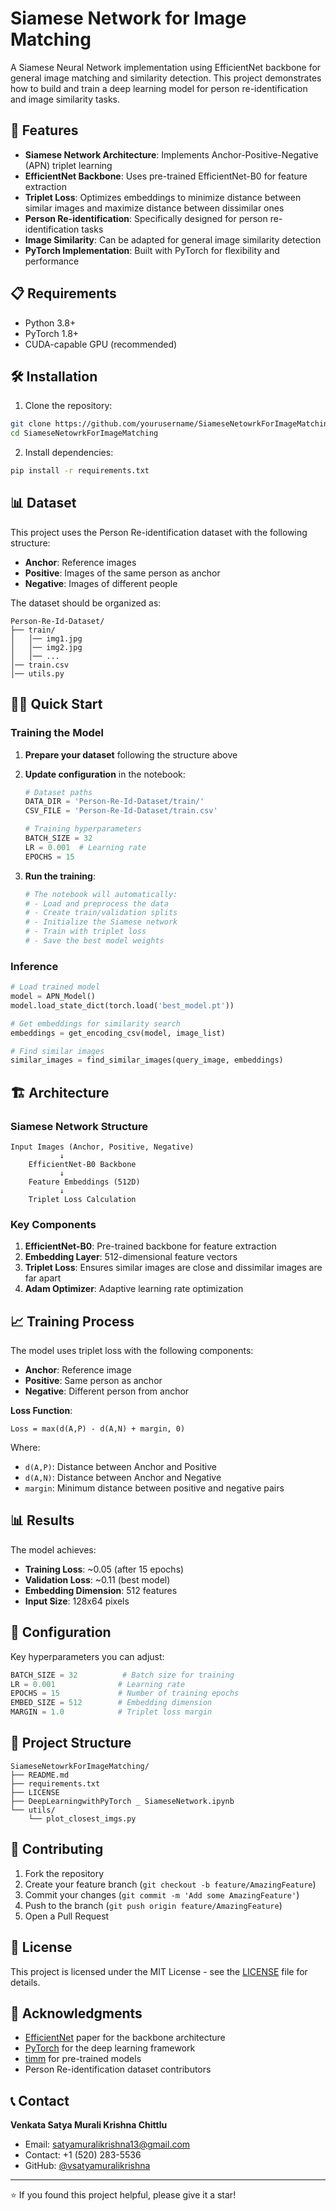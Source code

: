 # Siamese Network for Image Matching

A Siamese Neural Network implementation using EfficientNet backbone for general image matching and similarity detection. This project demonstrates how to build and train a deep learning model for person re-identification and image similarity tasks.

## 🚀 Features

- **Siamese Network Architecture**: Implements Anchor-Positive-Negative (APN) triplet learning
- **EfficientNet Backbone**: Uses pre-trained EfficientNet-B0 for feature extraction
- **Triplet Loss**: Optimizes embeddings to minimize distance between similar images and maximize distance between dissimilar ones
- **Person Re-identification**: Specifically designed for person re-identification tasks
- **Image Similarity**: Can be adapted for general image similarity detection
- **PyTorch Implementation**: Built with PyTorch for flexibility and performance

## 📋 Requirements

- Python 3.8+
- PyTorch 1.8+
- CUDA-capable GPU (recommended)

## 🛠️ Installation

1. Clone the repository:
```bash
git clone https://github.com/yourusername/SiameseNetowrkForImageMatching.git
cd SiameseNetowrkForImageMatching
```

2. Install dependencies:
```bash
pip install -r requirements.txt
```

## 📊 Dataset

This project uses the Person Re-identification dataset with the following structure:
- **Anchor**: Reference images
- **Positive**: Images of the same person as anchor
- **Negative**: Images of different people

The dataset should be organized as:
```
Person-Re-Id-Dataset/
├── train/
│   │── img1.jpg
│   │── img2.jpg
│   │── ...
│── train.csv
│── utils.py
```

## 🏃‍♂️ Quick Start

### Training the Model

1. **Prepare your dataset** following the structure above
2. **Update configuration** in the notebook:
   ```python
   # Dataset paths
   DATA_DIR = 'Person-Re-Id-Dataset/train/'
   CSV_FILE = 'Person-Re-Id-Dataset/train.csv'
   
   # Training hyperparameters
   BATCH_SIZE = 32
   LR = 0.001  # Learning rate
   EPOCHS = 15
   ```

3. **Run the training**:
   ```python
   # The notebook will automatically:
   # - Load and preprocess the data
   # - Create train/validation splits
   # - Initialize the Siamese network
   # - Train with triplet loss
   # - Save the best model weights
   ```

### Inference

```python
# Load trained model
model = APN_Model()
model.load_state_dict(torch.load('best_model.pt'))

# Get embeddings for similarity search
embeddings = get_encoding_csv(model, image_list)

# Find similar images
similar_images = find_similar_images(query_image, embeddings)
```

## 🏗️ Architecture

### Siamese Network Structure
```
Input Images (Anchor, Positive, Negative)
           ↓
    EfficientNet-B0 Backbone
           ↓
    Feature Embeddings (512D)
           ↓
    Triplet Loss Calculation
```

### Key Components

1. **EfficientNet-B0**: Pre-trained backbone for feature extraction
2. **Embedding Layer**: 512-dimensional feature vectors
3. **Triplet Loss**: Ensures similar images are close and dissimilar images are far apart
4. **Adam Optimizer**: Adaptive learning rate optimization

## 📈 Training Process

The model uses triplet loss with the following components:

- **Anchor**: Reference image
- **Positive**: Same person as anchor
- **Negative**: Different person from anchor

**Loss Function**:
```
Loss = max(d(A,P) - d(A,N) + margin, 0)
```
Where:
- `d(A,P)`: Distance between Anchor and Positive
- `d(A,N)`: Distance between Anchor and Negative
- `margin`: Minimum distance between positive and negative pairs

## 📊 Results

The model achieves:
- **Training Loss**: ~0.05 (after 15 epochs)
- **Validation Loss**: ~0.11 (best model)
- **Embedding Dimension**: 512 features
- **Input Size**: 128x64 pixels

## 🔧 Configuration

Key hyperparameters you can adjust:

```python
BATCH_SIZE = 32          # Batch size for training
LR = 0.001              # Learning rate
EPOCHS = 15             # Number of training epochs
EMBED_SIZE = 512        # Embedding dimension
MARGIN = 1.0            # Triplet loss margin
```

## 📁 Project Structure

```
SiameseNetowrkForImageMatching/
├── README.md
├── requirements.txt
├── LICENSE
├── DeepLearningwithPyTorch _ SiameseNetwork.ipynb
└── utils/
    └── plot_closest_imgs.py
```

## 🤝 Contributing

1. Fork the repository
2. Create your feature branch (`git checkout -b feature/AmazingFeature`)
3. Commit your changes (`git commit -m 'Add some AmazingFeature'`)
4. Push to the branch (`git push origin feature/AmazingFeature`)
5. Open a Pull Request

## 📄 License

This project is licensed under the MIT License - see the [LICENSE](LICENSE) file for details.

## 🙏 Acknowledgments

- [EfficientNet](https://arxiv.org/abs/1905.11946) paper for the backbone architecture
- [PyTorch](https://pytorch.org/) for the deep learning framework
- [timm](https://github.com/rwightman/pytorch-image-models) for pre-trained models
- Person Re-identification dataset contributors

## 📞 Contact

**Venkata Satya Murali Krishna Chittlu**
- Email: satyamuralikrishna13@gmail.com
- Contact: +1 (520) 283-5536
- GitHub: [@vsatyamuralikrishna](https://github.com/vsatyamuralikrishna)

---

⭐ If you found this project helpful, please give it a star!
